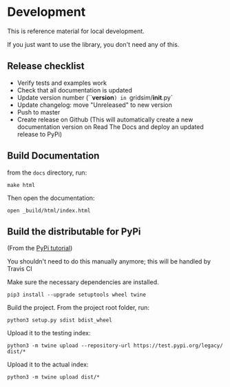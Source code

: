 # Development

This is reference material for local development.

If you just want to use the library, you don't need any of this.

## Release checklist

- Verify tests and examples work
- Check that all documentation is updated
- Update version number (``__version__`) in `gridsim/__init__.py`
- Update changelog: move "Unreleased" to new version
- Push to master
- Create release on Github
  (This will automatically create a new documentation version on Read The Docs and deploy an updated release to PyPi)

## Build Documentation

from the `docs` directory, run:

```shell
make html
```

Then open the documentation:

```shell
open _build/html/index.html
```

## Build the distributable for PyPi

(From the [PyPi tutorial](https://packaging.python.org/tutorials/packaging-projects/))

You shouldn't need to do this manually anymore; this will be handled by Travis CI

Make sure the necessary dependencies are installed.

```shell
pip3 install --upgrade setuptools wheel twine
```

Build the project. From the project root folder, run:

```shell
python3 setup.py sdist bdist_wheel
```

Upload it to the testing index:

```shell
python3 -m twine upload --repository-url https://test.pypi.org/legacy/ dist/*
```

Upload it to the actual index:

```shell
python3 -m twine upload dist/*
```

